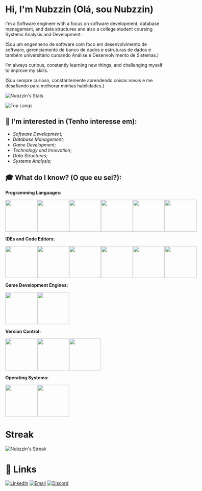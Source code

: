 # Hi, I'm Nubzzin (Olá, sou Nubzzin)

I'm a Software engineer with a focus on software development, database management, and data structures and also a college student coursing Systems Analysis and Development.

(Sou um engenheiro de software com foco em desenvolvimento de software, gerenciamento de banco de dados e estruturas de dados e também universitário cursando Análise e Desenvolvimento de Sistemas.)

I’m always curious, constantly learning new things, and challenging myself to improve my skills.

(Sou sempre curioso, constantemente aprendendo coisas novas e me desafiando para melhorar minhas habilidades.)

![Nubzzin's Stats](https://github-readme-stats.vercel.app/api?username=Nubzzin&theme=dracula&show_icons=true&hide_border=true&count_private=true&rank_icon=github)


![Top Langs](https://github-readme-stats.vercel.app/api/top-langs/?username=Nubzzin&layout=compact&theme=dracula&hide_border=true&exclude_repo=Compiler-cpp-hydro )





## 👀 I'm interested in (Tenho interesse em):
- *Software Development;*
- *Database Management;*
- *Game Development;*
- *Technology and Innovation;*
- *Data Structures;*
- *Systems Analysis;*

## 🎓 What do I know? (O que eu sei?):

**Programming Languages:**
<div style='display: flex;'>
    <img src="https://cdn.jsdelivr.net/gh/devicons/devicon@latest/icons/c/c-original.svg" width='100px'/>
    <img src="https://cdn.jsdelivr.net/gh/devicons/devicon@latest/icons/cplusplus/cplusplus-original.svg" width='100px'/>
    <img src="https://cdn.jsdelivr.net/gh/devicons/devicon@latest/icons/csharp/csharp-original.svg" width="100px"/>
    <img src="https://miqh.gallerycdn.vsassets.io/extensions/miqh/vscode-language-rust/0.14.0/1536151476041/Microsoft.VisualStudio.Services.Icons.Default" width='100px'/>
    <img src="https://cdn.jsdelivr.net/gh/devicons/devicon@latest/icons/python/python-original.svg" width='100px'/>
    <img src="https://cdn.jsdelivr.net/gh/devicons/devicon@latest/icons/javascript/javascript-original.svg" width="100px"/>
    
</div>

**IDEs and Code Editors:**
<div style='display: flex;'>
    <img src="https://cdn.jsdelivr.net/gh/devicons/devicon@latest/icons/vscode/vscode-original.svg" width='100px'/>
    <img src="https://cdn.jsdelivr.net/gh/devicons/devicon@latest/icons/visualstudio/visualstudio-original.svg" width='100px'/>
    <img src="https://cdn.jsdelivr.net/gh/devicons/devicon@latest/icons/neovim/neovim-original.svg" width='100px'/>
    <img src="https://cdn.jsdelivr.net/gh/devicons/devicon@latest/icons/jetbrains/jetbrains-original.svg" width='100px'/>
    <img src="https://cdn.jsdelivr.net/gh/devicons/devicon@latest/icons/clion/clion-original.svg" width='100px'/>
    <img src="https://cdn.jsdelivr.net/gh/devicons/devicon@latest/icons/rider/rider-original.svg" width='100px'/>
</div>

**Game Development Engines:**
<div style='display: flex;'>
    <img src="https://cdn.jsdelivr.net/gh/devicons/devicon@latest/icons/godot/godot-original.svg" width='100px'/>
    <img src="https://cdn.jsdelivr.net/gh/devicons/devicon@latest/icons/unity/unity-original.svg" width="100px"/>
</div>

**Version Control:**
<div style='display: flex;'>
    <img src="https://cdn.jsdelivr.net/gh/devicons/devicon@latest/icons/git/git-original.svg" width='100px'/>
    <img src="https://cdn.jsdelivr.net/gh/devicons/devicon@latest/icons/docker/docker-original.svg" width="100px"/>
    <img src="https://cdn.jsdelivr.net/gh/devicons/devicon@latest/icons/cmake/cmake-original.svg" width="100px"/>
</div>

**Operating Systems:**
<div style='display: flex;'>
    <img src="https://cdn.jsdelivr.net/gh/devicons/devicon@latest/icons/linux/linux-original.svg" width='100px'/>
    <img src="https://cdn.jsdelivr.net/gh/devicons/devicon@latest/icons/windows8/windows8-original.svg" width="100px"/>
</div>

# Streak

![Nubzzin's Streak](https://github-readme-streak-stats.herokuapp.com/?user=Nubzzin&theme=dracula&hide_border=true)


# 🔗 Links
[![LinkedIn](https://img.shields.io/badge/LinkedIn-blue?style=for-the-badge&logo=linkedin)](https://www.linkedin.com/in/matheus-correia-de-sousa-88b739353)
[![Email](https://img.shields.io/badge/E--mail-grey?style=for-the-badge&logo=gmail)](mailto:matheuscorreiadesousacontato@gmail.com)
[![Discord](https://img.shields.io/badge/Discord-5865F2?style=for-the-badge&logo=discord&logoColor=white)](https://discordapp.com/users/nubsdre)
